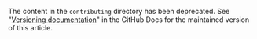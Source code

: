 The content in the `contributing` directory has been deprecated. See "[Versioning documentation](https://docs.github.com/en/contributing/writing-for-github-docs/versioning-documentation#versioning-with-liquid-conditional-operators)" in the GitHub Docs for the maintained version of this article.
